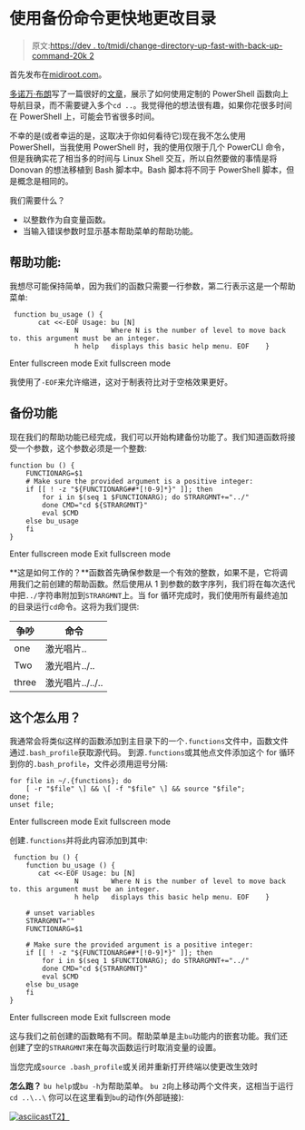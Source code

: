 # 使用备份命令更快地更改目录

> 原文:[https://dev . to/tmidi/change-directory-up-fast-with-back-up-command-20k 2](https://dev.to/tmidi/change-directory-up-faster-with-back-up-command-20k2)

首先发布在[midiroot.com](https://midiroot.com)。

[多诺万·布朗](http://donovanbrown.com)写了一篇很好的[文章](http://donovanbrown.com/post/Why-cd-when-you-can-just-backup)，展示了如何使用定制的 PowerShell 函数向上导航目录，而不需要键入多个`cd ..`。我觉得他的想法很有趣，如果你花很多时间在 PowerShell 上，可能会节省很多时间。

不幸的是(或者幸运的是，这取决于你如何看待它)现在我不怎么使用 PowerShell，当我使用 PowerShell 时，我的使用仅限于几个 PowerCLI 命令，但是我确实花了相当多的时间与 Linux Shell 交互，所以自然要做的事情是将 Donovan 的想法移植到 Bash 脚本中。Bash 脚本将不同于 PowerShell 脚本，但是概念是相同的。

我们需要什么？

*   以整数作为自变量函数。
*   当输入错误参数时显示基本帮助菜单的帮助功能。

## 帮助功能:

我想尽可能保持简单，因为我们的函数只需要一行参数，第二行表示这是一个帮助菜单:

```
 function bu_usage () {
       cat <<-EOF Usage: bu [N]
                N        Where N is the number of level to move back to. this argument must be an integer.
                h help   displays this basic help menu. EOF    } 
```

Enter fullscreen mode Exit fullscreen mode

我使用了`-EOF`来允许缩进，这对于制表符比对于空格效果更好。

## 备份功能

现在我们的帮助功能已经完成，我们可以开始构建备份功能了。我们知道函数将接受一个参数，这个参数必须是一个整数:

```
function bu () {
    FUNCTIONARG=$1
    # Make sure the provided argument is a positive integer:
    if [[ ! -z "${FUNCTIONARG##*[!0-9]*}" ]]; then
        for i in $(seq 1 $FUNCTIONARG); do STRARGMNT+="../"
        done CMD="cd ${STRARGMNT}"
        eval $CMD
    else bu_usage
    fi
} 
```

Enter fullscreen mode Exit fullscreen mode

**这是如何工作的？**函数首先确保参数是一个有效的整数，如果不是，它将调用我们之前创建的帮助函数。然后使用从 1 到参数的数字序列，我们将在每次迭代中把`../`字符串附加到`STRARGMNT`上。当 for 循环完成时，我们使用所有最终追加的目录运行`cd`命令。这将为我们提供:

| 争吵 | 命令 |
| --- | --- |
| one | 激光唱片.. |
| Two | 激光唱片../.. |
| three | 激光唱片../../.. |

## 这个怎么用？

我通常会将类似这样的函数添加到主目录下的一个`.functions`文件中，函数文件通过`.bash_profile`获取源代码。
到源`.functions`或其他点文件添加这个 for 循环到你的`.bash_profile`，文件必须用逗号分隔:

```
for file in ~/.{functions}; do
    [ -r "$file" \] && \[ -f "$file" \] && source "$file";
done;
unset file; 
```

Enter fullscreen mode Exit fullscreen mode

创建`.functions`并将此内容添加到其中:

```
 function bu () {
    function bu_usage () {
       cat <<-EOF Usage: bu [N]
                N        Where N is the number of level to move back to. this argument must be an integer.
                h help   displays this basic help menu. EOF    }

    # unset variables
    STRARGMNT=""
    FUNCTIONARG=$1

    # Make sure the provided argument is a positive integer:
    if [[ ! -z "${FUNCTIONARG##*[!0-9]*}" ]]; then
        for i in $(seq 1 $FUNCTIONARG); do STRARGMNT+="../"
        done CMD="cd ${STRARGMNT}"
        eval $CMD
    else bu_usage
    fi
} 
```

Enter fullscreen mode Exit fullscreen mode

这与我们之前创建的函数略有不同。帮助菜单是主`bu`功能内的嵌套功能。我们还创建了空的`STRARGMNT`来在每次函数运行时取消变量的设置。

当您完成`source .bash_profile`或关闭并重新打开终端以使更改生效时

**怎么跑？**
`bu help`或`bu -h`为帮助菜单。
`bu 2`向上移动两个文件夹，这相当于运行`cd ..\..\`
你可以在这里看到`bu`的动作(外部链接):

[![asciicast](../Images/3cd6734bbd5fd536d1234c428930941b.png)T2】](https://asciinema.org/a/Serx0ac08heiRW4QI61FW2QKv)